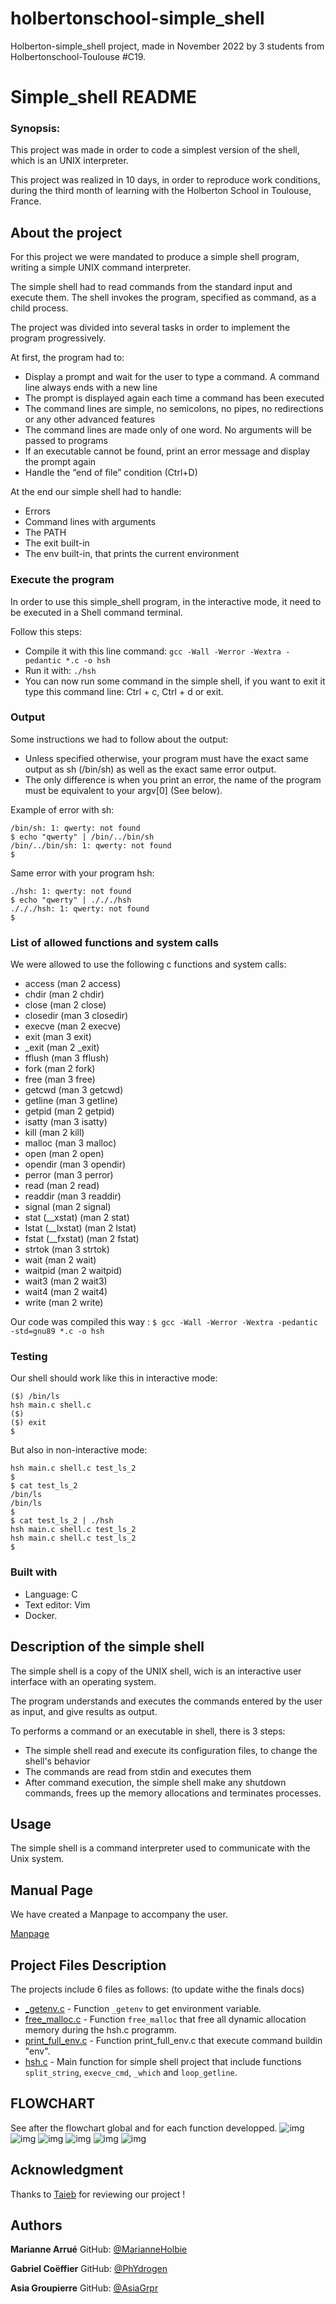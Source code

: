 # holbertonschool-simple_shell

Holberton-simple_shell project, made in November 2022 by 3 students from Holbertonschool-Toulouse #C19.

 # Simple_shell README
 
### Synopsis: 

This project was made in order to code a simplest version of the shell, which is an UNIX interpreter.

This project was realized in 10 days, in order to reproduce work conditions, during the third month of learning with the Holberton School in Toulouse, France.


## About the project

For this project we were mandated to produce a simple shell program, writing a simple UNIX command interpreter.

The simple shell had to read commands from the standard input and execute them.
The shell invokes the program, specified as command, as a child process.

The project was divided into several tasks in order to implement the program progressively.

At first, the program had to:
* Display a prompt and wait for the user to type a command. A command line always ends with a new line
* The prompt is displayed again each time a command has been executed
* The command lines are simple, no semicolons, no pipes, no redirections or any other advanced features
* The command lines are made only of one word. No arguments will be passed to programs
* If an executable cannot be found, print an error message and display the prompt again
* Handle the “end of file” condition (Ctrl+D)

At the end our simple shell had to handle:
* Errors
* Command lines with arguments
* The PATH
* The exit built-in
* The env built-in, that prints the current environment

### Execute the program

In order to use this simple_shell program, in the interactive mode, it need to be executed in a Shell command terminal.

Follow this steps:
* Compile it with this line command:
```gcc -Wall -Werror -Wextra -pedantic *.c -o hsh```
* Run it with:
```./hsh```
* You can now run some command in the simple shell, if you want to exit it type this command line: Ctrl + c, Ctrl + d or exit.

### Output

Some instructions we had to follow about the output:
* Unless specified otherwise, your program must have the exact same output as sh (/bin/sh) as well as the exact same error output.
* The only difference is when you print an error, the name of the program must be equivalent to your argv[0] (See below).

Example of error with sh:
```$ echo "qwerty" | /bin/sh
/bin/sh: 1: qwerty: not found
$ echo "qwerty" | /bin/../bin/sh
/bin/../bin/sh: 1: qwerty: not found
$
```
Same error with your program hsh:
```$ echo "qwerty" | ./hsh
./hsh: 1: qwerty: not found
$ echo "qwerty" | ./././hsh
./././hsh: 1: qwerty: not found
$
```
### List of allowed functions and system calls

We were allowed to use the following c functions and system calls:
* access (man 2 access)
* chdir (man 2 chdir)
* close (man 2 close)
* closedir (man 3 closedir)
* execve (man 2 execve)
* exit (man 3 exit)
* _exit (man 2 _exit)
* fflush (man 3 fflush)
* fork (man 2 fork)
* free (man 3 free)
* getcwd (man 3 getcwd)
* getline (man 3 getline)
* getpid (man 2 getpid)
* isatty (man 3 isatty)
* kill (man 2 kill)
* malloc (man 3 malloc)
* open (man 2 open)
* opendir (man 3 opendir)
* perror (man 3 perror)
* read (man 2 read)
* readdir (man 3 readdir)
* signal (man 2 signal)
* stat (__xstat) (man 2 stat)
* lstat (__lxstat) (man 2 lstat)
* fstat (__fxstat) (man 2 fstat)
* strtok (man 3 strtok)
* wait (man 2 wait)
* waitpid (man 2 waitpid)
* wait3 (man 2 wait3)
* wait4 (man 2 wait4)
* write (man 2 write)

Our code was compiled this way :
`$ gcc -Wall -Werror -Wextra -pedantic -std=gnu89 *.c -o hsh`

### Testing

Our shell should work like this in interactive mode:
```$ ./hsh
($) /bin/ls
hsh main.c shell.c
($)
($) exit
$
```
But also in non-interactive mode:
```$ echo "/bin/ls" | ./hsh
hsh main.c shell.c test_ls_2
$
$ cat test_ls_2
/bin/ls
/bin/ls
$
$ cat test_ls_2 | ./hsh
hsh main.c shell.c test_ls_2
hsh main.c shell.c test_ls_2
$
```

### Built with

* Language: C
* Text editor: Vim
* Docker.

## Description of the simple shell

The simple shell is a copy of the UNIX shell, wich is an interactive user interface with an operating system.

The program understands and executes the commands entered by the user as input, and give results as output.

To performs a command or an executable in shell, there is 3 steps:
* The simple shell read and execute its configuration files, to change the shell's behavior
* The commands are read from stdin and executes them
* After command execution, the simple shell make any shutdown commands, frees up the memory allocations and terminates processes.

## Usage

The simple shell is a command interpreter used to communicate with the Unix system.

## Manual Page

We have created a Manpage to accompany the user.


[Manpage](https://github.com/MarianneHolbie/holbertonschool-simple_shell/blob/main/man_1_simple_shell.1)


## Project Files Description

The projects include 6 files as follows: (to update withe the finals docs)

* [_getenv.c](https://github.com/MarianneHolbie/holbertonschool-simple_shell/blob/105322adea52258cd5352d093d5b85f3033df8b1/_getenv.c) - Function `_getenv` to get environment variable.
* [free_malloc.c](https://github.com/MarianneHolbie/holbertonschool-simple_shell/blob/105322adea52258cd5352d093d5b85f3033df8b1/free_malloc.c) - Function `free_malloc` that free all dynamic allocation memory during the hsh.c programm.
* [print_full_env.c](https://github.com/MarianneHolbie/holbertonschool-simple_shell/blob/105322adea52258cd5352d093d5b85f3033df8b1/print_full_env.c) - Function print_full_env.c that execute command buildin "env".
* [hsh.c](https://github.com/MarianneHolbie/holbertonschool-simple_shell/blob/105322adea52258cd5352d093d5b85f3033df8b1/hsh.c) - Main function for simple shell project that include functions ```split_string```, ```execve_cmd```, ```_which``` and ```loop_getline```.

## FLOWCHART
See after the flowchart global and for each function developped.
![img](https://github.com/MarianneHolbie/holbertonschool-simple_shell/blob/d37754b316951a7e8d41c7179d22454aa392a209/SimpleShell-Simple%20shell.jpg)
![img](https://github.com/MarianneHolbie/holbertonschool-simple_shell/blob/d37754b316951a7e8d41c7179d22454aa392a209/SimpleShell-split_string.jpg)
![img](https://github.com/MarianneHolbie/holbertonschool-simple_shell/blob/d37754b316951a7e8d41c7179d22454aa392a209/SimpleShell-_getenv.c.jpg)
![img](https://github.com/MarianneHolbie/holbertonschool-simple_shell/blob/d37754b316951a7e8d41c7179d22454aa392a209/SimpleShell-print_full_env.c.jpg)
![img](https://github.com/MarianneHolbie/holbertonschool-simple_shell/blob/d37754b316951a7e8d41c7179d22454aa392a209/SimpleShell-_which.jpg)
![img](https://github.com/MarianneHolbie/holbertonschool-simple_shell/blob/d37754b316951a7e8d41c7179d22454aa392a209/SimpleShell-execve_cmd.jpg)


## Acknowledgment

Thanks to [Taieb](https://github.com/taiebchaabini) for reviewing our project !

## Authors

**Marianne Arrué**
GitHub: [@MarianneHolbie](https://github.com/MarianneHolbie)

**Gabriel Coëffier**
GitHub: [@PhYdrogen](https://github.com/PhYdrogen/)

**Asia Groupierre**
GitHub: [@AsiaGrpr](https://github.com/AsiaGrpr)
